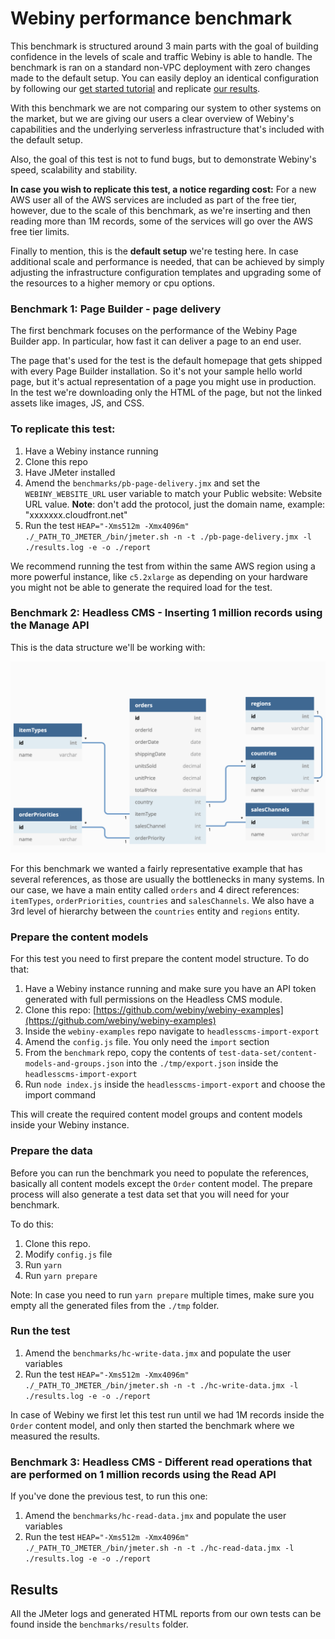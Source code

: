 # Webiny performance benchmark

This benchmark is structured around 3 main parts with the goal of building confidence in the levels of scale and traffic Webiny is able to handle. The benchmark is ran on a standard non-VPC deployment with zero changes made to the default setup. You can easily deploy an identical configuration by following our [get started tutorial](<[http://docs.webiny.com/docs/tutorials/install-webiny/](http://docs.webiny.com/docs/tutorials/install-webiny/)>) and replicate [our results](https://docs.webiny.com/docs/webiny-overview/performance-benchmark/introduction).

With this benchmark we are not comparing our system to other systems on the market, but we are giving our users a clear overview of Webiny's capabilities and the underlying serverless infrastructure that's included with the default setup.

Also, the goal of this test is not to fund bugs, but to demonstrate Webiny's speed, scalability and stability.

**In case you wish to replicate this test, a notice regarding cost:**
For a new AWS user all of the AWS services are included as part of the free tier, however, due to the scale of this benchmark, as we're inserting and then reading more than 1M records, some of the services will go over the AWS free tier limits.

Finally to mention, this is the **default setup** we're testing here. In case additional scale and performance is needed, that can be achieved by simply adjusting the infrastructure configuration templates and upgrading some of the resources to a higher memory or cpu options.

### Benchmark 1: Page Builder - page delivery

The first benchmark focuses on the performance of the Webiny Page Builder app. In particular, how fast it can deliver a page to an end user.

The page that's used for the test is the default homepage that gets shipped with every Page Builder installation. So it's not your sample hello world page, but it's actual representation of a page you might use in production. In the test we're downloading only the HTML of the page, but not the linked assets like images, JS, and CSS.

### To replicate this test:

1. Have a Webiny instance running
2. Clone this repo
3. Have JMeter installed
4. Amend the `benchmarks/pb-page-delivery.jmx` and set the `WEBINY_WEBSITE_URL` user variable to match your Public website: Website URL value.
   **Note**: don't add the protocol, just the domain name, example: "xxxxxxx.cloudfront.net"
5. Run the test `HEAP="-Xms512m -Xmx4096m" ./_PATH_TO_JMETER_/bin/jmeter.sh -n -t ./pb-page-delivery.jmx -l ./results.log -e -o ./report`

We recommend running the test from within the same AWS region using a more powerful instance, like `c5.2xlarge` as depending on your hardware you might not be able to generate the required load for the test.

### Benchmark 2: Headless CMS - Inserting 1 million records using the Manage API

This is the data structure we'll be working with:

![./static/content-model-graph.png](./static/content-model-graph.png)

For this benchmark we wanted a fairly representative example that has several references, as those are usually the bottlenecks in many systems. In our case, we have a main entity called `orders` and 4 direct references: `itemTypes`, `orderPriorities`, `countries` and `salesChannels`. We also have a 3rd level of hierarchy between the `countries` entity and `regions` entity.

### Prepare the content models

For this test you need to first prepare the content model structure. To do that:

1. Have a Webiny instance running and make sure you have an API token generated with full permissions on the Headless CMS module.
2. Clone this repo: [https://github.com/webiny/webiny-examples](https://github.com/webiny/webiny-examples)
3. Inside the `webiny-examples` repo navigate to `headlesscms-import-export`
4. Amend the `config.js` file. You only need the `import` section
5. From the `benchmark` repo, copy the contents of `test-data-set/content-models-and-groups.json` into the `./tmp/export.json` inside the `headlesscms-import-export`
6. Run `node index.js` inside the `headlesscms-import-export` and choose the import command

This will create the required content model groups and content models inside your Webiny instance.

### Prepare the data

Before you can run the benchmark you need to populate the references, basically all content models except the `Order` content model. The prepare process will also generate a test data set that you will need for your benchmark.

To do this:

1. Clone this repo.
2. Modify `config.js` file
3. Run `yarn`
4. Run `yarn prepare`

Note: In case you need to run `yarn prepare` multiple times, make sure you empty all the generated files from the `./tmp` folder.

### Run the test

1. Amend the `benchmarks/hc-write-data.jmx` and populate the user variables
2. Run the test `HEAP="-Xms512m -Xmx4096m" ./_PATH_TO_JMETER_/bin/jmeter.sh -n -t ./hc-write-data.jmx -l ./results.log -e -o ./report`

In case of Webiny we first let this test run until we had 1M records inside the `Order` content model, and only then started the benchmark where we measured the results.

### Benchmark 3: Headless CMS - Different read operations that are performed on 1 million records using the Read API

If you've done the previous test, to run this one:

1. Amend the `benchmarks/hc-read-data.jmx` and populate the user variables
2. Run the test `HEAP="-Xms512m -Xmx4096m" ./_PATH_TO_JMETER_/bin/jmeter.sh -n -t ./hc-read-data.jmx -l ./results.log -e -o ./report`

## Results

All the JMeter logs and generated HTML reports from our own tests can be found inside the `benchmarks/results` folder.
